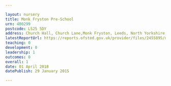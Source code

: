 ```yaml
---

layout: nursery
title: Monk Fryston Pre-School
urn: 400299
postcode: LS25 5DY
address: Church Hall, Church Lane,Monk Fryston, Leeds, North Yorkshire, LS25 5DY
latestReportUrl: https://reports.ofsted.gov.uk/provider/files/2455895/urn/400299.pdf
teaching: 0
development: 0
leadership: 1
outcomes: 0
overall: 1
date: 01 April 2018 
datePublish: 29 January 2015

---
```

